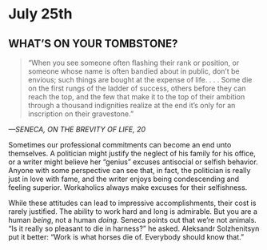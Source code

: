 # July 25th
## WHAT’S ON YOUR TOMBSTONE?

> “When you see someone often flashing their rank or position, or someone whose name is often bandied about in public, don’t be envious; such things are bought at the expense of life. . . . Some die on the first rungs of the ladder of success, others before they can reach the top, and the few that make it to the top of their ambition through a thousand indignities realize at the end it’s only for an inscription on their gravestone.”

*—SENECA, ON THE BREVITY OF LIFE, 20*

Sometimes our professional commitments can become an end unto themselves. A politician might justify the neglect of his family for his office, or a writer might believe her “genius” excuses antisocial or selfish behavior. Anyone with some perspective can see that, in fact, the politician is really just in love with fame, and the writer enjoys being condescending and feeling superior. Workaholics always make excuses for their selfishness.

While these attitudes can lead to impressive accomplishments, their cost is rarely justified. The ability to work hard and long is admirable. But you are a human *being*, not a human *doing.* Seneca points out that we’re not animals. “Is it really so pleasant to die in harness?” he asked. Aleksandr Solzhenitsyn put it better: “Work is what horses die of. Everybody should know that.”

